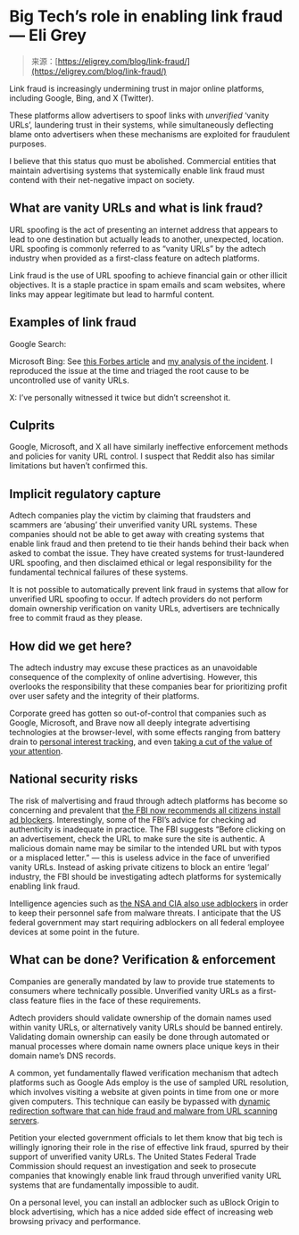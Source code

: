 <!--yml
category: 未分类
date: 2024-05-27 14:47:40
-->

# Big Tech’s role in enabling link fraud — Eli Grey

> 来源：[https://eligrey.com/blog/link-fraud/](https://eligrey.com/blog/link-fraud/)

Link fraud is increasingly undermining trust in major online platforms, including Google, Bing, and X (Twitter).

These platforms allow advertisers to spoof links with *unverified* ‘vanity URLs’, laundering trust in their systems, while simultaneously deflecting blame onto advertisers when these mechanisms are exploited for fraudulent purposes. 

I believe that this status quo must be abolished. Commercial entities that maintain advertising systems that systemically enable link fraud must contend with their net-negative impact on society.

## What are vanity URLs and what is link fraud?

URL spoofing is the act of presenting an internet address that appears to lead to one destination but actually leads to another, unexpected, location. URL spoofing is commonly referred to as “vanity URLs” by the adtech industry when provided as a first-class feature on adtech platforms.

Link fraud is the use of URL spoofing to achieve financial gain or other illicit objectives. It is a staple practice in spam emails and scam websites, where links may appear legitimate but lead to harmful content.

## Examples of link fraud

Google Search:

Microsoft Bing: See [this Forbes article](https://www.forbes.com/sites/jasonevangelho/2018/10/27/stop-using-microsoft-edge-to-download-chrome-unless-you-want-malware/?sh=6fd791f513ea) and [my analysis of the incident](https://twitter.com/sephr/status/1055751684146655232). I reproduced the issue at the time and triaged the root cause to be uncontrolled use of vanity URLs.

X: I’ve personally witnessed it twice but didn’t screenshot it.

## Culprits

Google, Microsoft, and X all have similarly ineffective enforcement methods and policies for vanity URL control. I suspect that Reddit also has similar limitations but haven’t confirmed this.

## Implicit regulatory capture

Adtech companies play the victim by claiming that fraudsters and scammers are ‘abusing’ their unverified vanity URL systems. These companies should not be able to get away with creating systems that enable link fraud and then pretend to tie their hands behind their back when asked to combat the issue. They have created systems for trust-laundered URL spoofing, and then disclaimed ethical or legal responsibility for the fundamental technical failures of these systems.

It is not possible to automatically prevent link fraud in systems that allow for unverified URL spoofing to occur. If adtech providers do not perform domain ownership verification on vanity URLs, advertisers are technically free to commit fraud as they please.

## How did we get here?

The adtech industry may excuse these practices as an unavoidable consequence of the complexity of online advertising. However, this overlooks the responsibility that these companies bear for prioritizing profit over user safety and the integrity of their platforms.

Corporate greed has gotten so out-of-control that companies such as Google, Microsoft, and Brave now all deeply integrate advertising technologies at the browser-level, with some effects ranging from battery drain to [personal interest tracking](https://developers.google.com/privacy-sandbox/relevance/protected-audience), and even [taking a cut of the value of your attention](https://brave.com/brave-rewards/#terms:~:text=70%25%20of%20the%20revenue%20Brave%20earns%20through%20these%20unobtrusive%2C%20privacy%2Dpreserving%20ads%20is%20shared%20directly%20back%20with%20users%20as%20Brave%20Rewards.).

## National security risks

The risk of malvertising and fraud through adtech platforms has become so concerning and prevalent that [the FBI now recommends all citizens install ad blockers](https://www.ic3.gov/Media/Y2022/PSA221221#:~:text=Use%20an%20ad%20blocking%20extension%20when%20performing%20internet%20searches.). Interestingly, some of the FBI’s advice for checking ad authenticity is inadequate in practice. The FBI suggests “Before clicking on an advertisement, check the URL to make sure the site is authentic. A malicious domain name may be similar to the intended URL but with typos or a misplaced letter.” — this is useless advice in the face of unverified vanity URLs. Instead of asking private citizens to block an entire ‘legal’ industry, the FBI should be investigating adtech platforms for systemically enabling link fraud.

Intelligence agencies such as [the NSA and CIA also use adblockers](https://www.vice.com/en/article/93ypke/the-nsa-and-cia-use-ad-blockers-because-online-advertising-is-so-dangerous) in order to keep their personnel safe from malware threats. I anticipate that the US federal government may start requiring adblockers on all federal employee devices at some point in the future.

## What can be done? Verification & enforcement

Companies are generally mandated by law to provide true statements to consumers where technically possible. Unverified vanity URLs as a first-class feature flies in the face of these requirements.

Adtech providers should validate ownership of the domain names used within vanity URLs, or alternatively vanity URLs should be banned entirely. Validating domain ownership can easily be done through automated or manual processes where domain name owners place unique keys in their domain name’s DNS records.

A common, yet fundamentally flawed verification mechanism that adtech platforms such as Google Ads employ is the use of sampled URL resolution, which involves visiting a website at given points in time from one or more given computers. This technique can easily be bypassed with [dynamic redirection software that can hide fraud and malware from URL scanning servers](https://eligrey.com/blog/zerodrop/).

Petition your elected government officials to let them know that big tech is willingly ignoring their role in the rise of effective link fraud, spurred by their support of unverified vanity URLs. The United States Federal Trade Commission should request an investigation and seek to prosecute companies that knowingly enable link fraud through unverified vanity URL systems that are fundamentally impossible to audit.

On a personal level, you can install an adblocker such as uBlock Origin to block advertising, which has a nice added side effect of increasing web browsing privacy and performance.